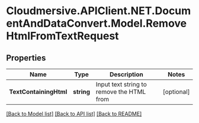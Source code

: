 # Cloudmersive.APIClient.NET.DocumentAndDataConvert.Model.RemoveHtmlFromTextRequest
## Properties

Name | Type | Description | Notes
------------ | ------------- | ------------- | -------------
**TextContainingHtml** | **string** | Input text string to remove the HTML from | [optional] 

[[Back to Model list]](../README.md#documentation-for-models) [[Back to API list]](../README.md#documentation-for-api-endpoints) [[Back to README]](../README.md)

